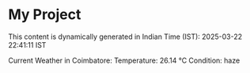 # My Project

This content is dynamically generated in Indian Time (IST): 2025-03-22 22:41:11 IST


Current Weather in Coimbatore:
Temperature: 26.14 °C
Condition: haze
